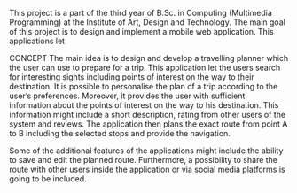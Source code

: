 This project is a part of the third year of B.Sc. in Computing (Multimedia Programming) at the Institute of Art, Design and Technology. 
The main goal of this project is to design and implement a mobile web application.
This applications let

CONCEPT
The main idea is to design and develop a travelling planner which the user can use to prepare for a trip. 
This application let the users search for interesting sights including points of interest on the way to their destination. 
It is possible to personalise the plan of a trip according to the user’s preferences. 
Moreover, it provides the user with sufficient information about the points of interest on the way to his destination. 
This information might include a short description, rating from other users of the system and
reviews. The application then plans the exact route from point A to B including the
selected stops and provide the navigation. 

Some of the additional features of the
applications might include the ability to save and edit the planned route. Furthermore,
a possibility to share the route with other users inside the application or via social media
platforms is going to be included.
